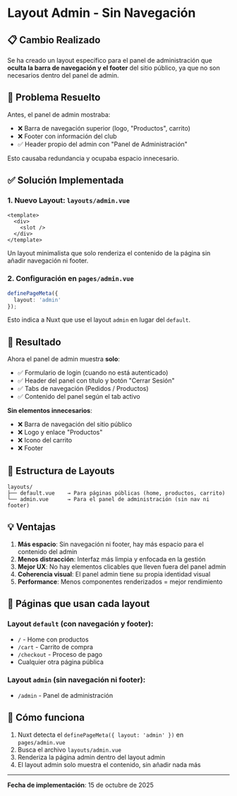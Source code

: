 # Layout Admin - Sin Navegación

## 📋 Cambio Realizado

Se ha creado un layout específico para el panel de administración que **oculta la barra de navegación y el footer** del sitio público, ya que no son necesarios dentro del panel de admin.

## 🎯 Problema Resuelto

Antes, el panel de admin mostraba:
- ❌ Barra de navegación superior (logo, "Productos", carrito)
- ❌ Footer con información del club
- ✅ Header propio del admin con "Panel de Administración"

Esto causaba redundancia y ocupaba espacio innecesario.

## ✅ Solución Implementada

### 1. Nuevo Layout: `layouts/admin.vue`
```vue
<template>
  <div>
    <slot />
  </div>
</template>
```

Un layout minimalista que solo renderiza el contenido de la página sin añadir navegación ni footer.

### 2. Configuración en `pages/admin.vue`
```typescript
definePageMeta({
  layout: 'admin'
});
```

Esto indica a Nuxt que use el layout `admin` en lugar del `default`.

## 🎨 Resultado

Ahora el panel de admin muestra **solo**:
- ✅ Formulario de login (cuando no está autenticado)
- ✅ Header del panel con título y botón "Cerrar Sesión"
- ✅ Tabs de navegación (Pedidos / Productos)
- ✅ Contenido del panel según el tab activo

**Sin elementos innecesarios**:
- ❌ Barra de navegación del sitio público
- ❌ Logo y enlace "Productos"
- ❌ Icono del carrito
- ❌ Footer

## 🔧 Estructura de Layouts

```
layouts/
├── default.vue    → Para páginas públicas (home, productos, carrito)
└── admin.vue      → Para el panel de administración (sin nav ni footer)
```

## 💡 Ventajas

1. **Más espacio**: Sin navegación ni footer, hay más espacio para el contenido del admin
2. **Menos distracción**: Interfaz más limpia y enfocada en la gestión
3. **Mejor UX**: No hay elementos clicables que lleven fuera del panel admin
4. **Coherencia visual**: El panel admin tiene su propia identidad visual
5. **Performance**: Menos componentes renderizados = mejor rendimiento

## 🚀 Páginas que usan cada layout

### Layout `default` (con navegación y footer):
- `/` - Home con productos
- `/cart` - Carrito de compra
- `/checkout` - Proceso de pago
- Cualquier otra página pública

### Layout `admin` (sin navegación ni footer):
- `/admin` - Panel de administración

## 🔄 Cómo funciona

1. Nuxt detecta el `definePageMeta({ layout: 'admin' })` en `pages/admin.vue`
2. Busca el archivo `layouts/admin.vue`
3. Renderiza la página admin dentro del layout admin
4. El layout admin solo muestra el contenido, sin añadir nada más

---

**Fecha de implementación**: 15 de octubre de 2025
